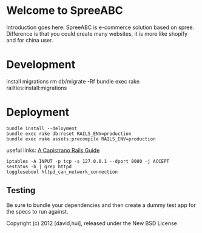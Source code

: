 Welcome to SpreeABC
===================

Introduction goes here.
  SpreeABC is e-commerce solution based on spree.
  Difference is that you could create many websites, it is more like shopify and for china user.
  
Development  
===========
  install migrations
    rm db/migrate -Rf
    bundle exec rake railties:install:migrations
  
Deployment
==========
    bundle install --deloyment
    bundle exec rake db:reset RAILS_ENV=production
    bundle exec rake assets:precompile RAILS_ENV=production
  useful links:
  [A Capistrano Rails Guide]( https://gist.github.com/jrochkind/2161449 )

    iptables -A INPUT -p tcp -s 127.0.0.1 --dport 8080 -j ACCEPT
    sestatus -b | grep httpd
    togglesebool httpd_can_network_connection

Testing
-------

Be sure to bundle your dependencies and then create a dummy test app for the specs to run against.

Copyright (c) 2012 [david,hui], released under the New BSD License
